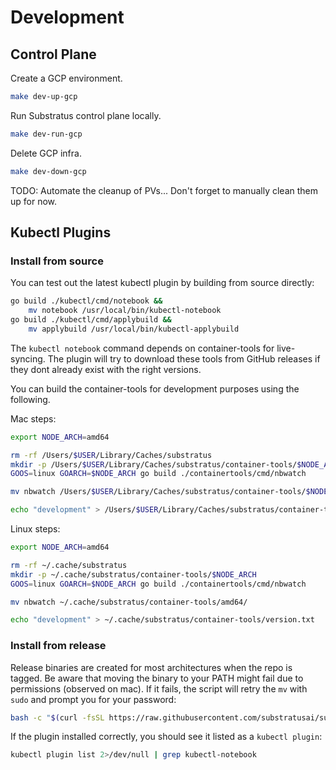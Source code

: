 # Development

## Control Plane

Create a GCP environment.

```sh
make dev-up-gcp
```

Run Substratus control plane locally.

```sh
make dev-run-gcp
```

Delete GCP infra.

```sh
make dev-down-gcp
```

TODO: Automate the cleanup of PVs... Don't forget to manually clean them up for now.

## Kubectl Plugins

### Install from source

You can test out the latest kubectl plugin by building from source directly:

```sh
go build ./kubectl/cmd/notebook &&
    mv notebook /usr/local/bin/kubectl-notebook
go build ./kubectl/cmd/applybuild &&
    mv applybuild /usr/local/bin/kubectl-applybuild
```

The `kubectl notebook` command depends on container-tools for live-syncing. The plugin will try
to download these tools from GitHub releases if they dont already exist with the right versions.

You can build the container-tools for development purposes using the following.

Mac steps:
```sh
export NODE_ARCH=amd64

rm -rf /Users/$USER/Library/Caches/substratus
mkdir -p /Users/$USER/Library/Caches/substratus/container-tools/$NODE_ARCH
GOOS=linux GOARCH=$NODE_ARCH go build ./containertools/cmd/nbwatch

mv nbwatch /Users/$USER/Library/Caches/substratus/container-tools/$NODE_ARCH/

echo "development" > /Users/$USER/Library/Caches/substratus/container-tools/version.txt
```

Linux steps:
```sh
export NODE_ARCH=amd64

rm -rf ~/.cache/substratus
mkdir -p ~/.cache/substratus/container-tools/$NODE_ARCH
GOOS=linux GOARCH=$NODE_ARCH go build ./containertools/cmd/nbwatch

mv nbwatch ~/.cache/substratus/container-tools/amd64/

echo "development" > ~/.cache/substratus/container-tools/version.txt
```


### Install from release

Release binaries are created for most architectures when the repo is tagged.
Be aware that moving the binary to your PATH might fail due to permissions
(observed on mac). If it fails, the script will retry the `mv` with `sudo` and
prompt you for your password:

```sh
bash -c "$(curl -fsSL https://raw.githubusercontent.com/substratusai/substratus/main/install/kubectl-plugins.sh)"
```

If the plugin installed correctly, you should see it listed as a `kubectl plugin`:

```sh
kubectl plugin list 2>/dev/null | grep kubectl-notebook
```
